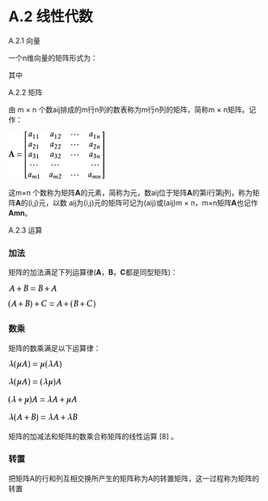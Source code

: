 # A.2 线性代数


A.2.1 向量

一个n维向量的矩阵形式为：

其中

A.2.2 矩阵

由 m × n 个数aij排成的m行n列的数表称为m行n列的矩阵，简称m × n矩阵。记作：

![](media/d8c638b3646036eae0d6a07039ef6d71.png)

这m×n
个数称为矩阵**A**的元素，简称为元，数aij位于矩阵**A**的第i行第j列，称为矩阵**A**的(i,j)元，以数
aij为(i,j)元的矩阵可记为(aij)或(aij)m × n，m×n矩阵**A**也记作**Amn**。

A.2.3 运算

### 加法

矩阵的加法满足下列运算律(**A**，**B**，**C**都是同型矩阵)：

![](media/bb2db6f0befcd659a81db7d1165fcb47.png)

![](media/c2f2e45d67f8493a31005ec8d649c571.png)

### 数乘

矩阵的数乘满足以下运算律：

![](media/0f2def2c8812ee7c6cd14639e1a9331a.png)

![](media/29e85fb07d671511cc146aed35cfa8f7.png)

![](media/31f744ef7611a1a0e8f6a0254f98aa4b.png)

![](media/96ceaf2f2dc955e0d370051a59e58773.png)

矩阵的加减法和矩阵的数乘合称矩阵的线性运算 [8] 。

### 转置

把矩阵A的行和列互相交换所产生的矩阵称为A的转置矩阵，这一过程称为矩阵的转置
